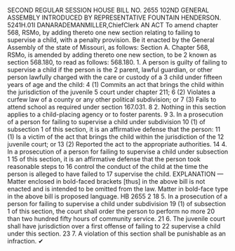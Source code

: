 SECOND REGULAR SESSION
HOUSE BILL NO. 2655
102ND GENERAL ASSEMBLY
INTRODUCED BY REPRESENTATIVE FOUNTAIN HENDERSON.
5241H.01I DANARADEMANMILLER,ChiefClerk
AN ACT
To amend chapter 568, RSMo, by adding thereto one new section relating to failing to
supervise a child, with a penalty provision.
Be it enacted by the General Assembly of the state of Missouri, as follows:
Section A. Chapter 568, RSMo, is amended by adding thereto one new section, to be
2 known as section 568.180, to read as follows:
568.180. 1. A person is guilty of failing to supervise a child if the person is the
2 parent, lawful guardian, or other person lawfully charged with the care or custody of a
3 child under fifteen years of age and the child:
4 (1) Commits an act that brings the child within the jurisdiction of the juvenile
5 court under chapter 211;
6 (2) Violates a curfew law of a county or any other political subdivision; or
7 (3) Fails to attend school as required under section 167.031.
8 2. Nothing in this section applies to a child-placing agency or to foster parents.
9 3. In a prosecution of a person for failing to supervise a child under subdivision
10 (1) of subsection 1 of this section, it is an affirmative defense that the person:
11 (1) Is a victim of the act that brings the child within the jurisdiction of the
12 juvenile court; or
13 (2) Reported the act to the appropriate authorities.
14 4. In a prosecution of a person for failing to supervise a child under subsection 1
15 of this section, it is an affirmative defense that the person took reasonable steps to
16 control the conduct of the child at the time the person is alleged to have failed to
17 supervise the child.
EXPLANATION — Matter enclosed in bold-faced brackets [thus] in the above bill is not enacted and is
intended to be omitted from the law. Matter in bold-face type in the above bill is proposed language.
HB 2655 2
18 5. In a prosecution of a person for failing to supervise a child under subdivision
19 (1) of subsection 1 of this section, the court shall order the person to perform no more
20 than two hundred fifty hours of community service.
21 6. The juvenile court shall have jurisdiction over a first offense of failing to
22 supervise a child under this section.
23 7. A violation of this section shall be punishable as an infraction.
✔